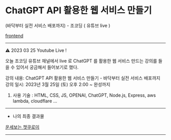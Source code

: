# ChatGPT API 활용한 웹 서비스 만들기
(바닥부터 실전 서비스 배포까지) - 조코딩 ( 유튜브 live )

[frontend](https://github.com/Dothur/chatKuromi-frontend)

---

<aside>
⚠️ 2023 03 25   Youtube Live ! 

오늘 조코딩 유튜브 채널에서 live 로 ChatGPT 를 활용한 웹 서비스 만드는 강의를 들을 수 있어서
궁금해서 들어보기로 했다.

강의 내용: ChatGPT API 활용한 웹 서비스 만들기 - 바닥부터 실전 서비스 배포까지
강의 일시: 2023년 3월 25일 (토) 오후 2:00 ~ 완성까지

1. 사용 기술 : HTML, CSS, JS, OPENAI, ChatGPT, Node.js, Express, aws lambda, cloudflare …

</aside>

---

- 나의 최종 결과물

[운세보는 챗쿠로미](https://chatkuromi.pages.dev)

---
